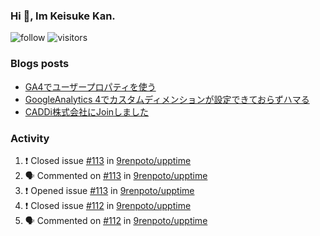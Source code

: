 ### Hi 👋, Im Keisuke Kan.

<!--
**9renpoto/9renpoto** is a ✨ _special_ ✨ repository because its `README.md` (this file) appears on your GitHub profile.

Here are some ideas to get you started:

- 🔭 I’m currently working on ...
- 🌱 I’m currently learning ...
- 👯 I’m looking to collaborate on ...
- 🤔 I’m looking for help with ...
- 💬 Ask me about ...
- 📫 How to reach me: ...
- 😄 Pronouns: ...
- ⚡ Fun fact: ...
-->

![follow](https://img.shields.io/github/followers/9renpoto?label=Follow&style=social)
![visitors](https://komarev.com/ghpvc/?username=9renpoto&label=Profile%20views&color=0e75b6&style=flat)

### Blogs posts

<!-- BLOG-POST-LIST:START -->
- [GA4でユーザープロパティを使う](https://9renpoto.dev/2021/02/21/google-analytics-4-user-properties/)
- [GoogleAnalytics 4でカスタムディメンションが設定できておらずハマる](https://9renpoto.dev/2021/02/13/google-analytics-4/)
- [CADDi株式会社にJoinしました](https://9renpoto.dev/2020/12/05/join/)
<!-- BLOG-POST-LIST:END -->

### Activity

<!--START_SECTION:activity-->
1. ❗️ Closed issue [#113](https://github.com/9renpoto/upptime/issues/113) in [9renpoto/upptime](https://github.com/9renpoto/upptime)
2. 🗣 Commented on [#113](https://github.com/9renpoto/upptime/issues/113) in [9renpoto/upptime](https://github.com/9renpoto/upptime)
3. ❗️ Opened issue [#113](https://github.com/9renpoto/upptime/issues/113) in [9renpoto/upptime](https://github.com/9renpoto/upptime)
4. ❗️ Closed issue [#112](https://github.com/9renpoto/upptime/issues/112) in [9renpoto/upptime](https://github.com/9renpoto/upptime)
5. 🗣 Commented on [#112](https://github.com/9renpoto/upptime/issues/112) in [9renpoto/upptime](https://github.com/9renpoto/upptime)
<!--END_SECTION:activity-->

<!--START_SECTION:waka-->
<!--END_SECTION:waka-->